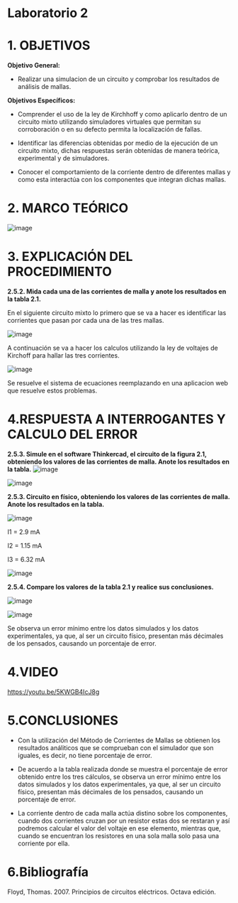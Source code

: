 # Laboratorio 2

# 1. OBJETIVOS

**Objetivo General:**

* Realizar una simulacion de un circuito y comprobar los resultados de análisis de mallas.

**Objetivos Específicos:**

* Comprender el uso de la ley de Kirchhoff y como aplicarlo dentro de un circuito mixto utilizando simuladores virtuales que permitan su corroboración o en su defecto permita la localización de fallas.

* Identificar las diferencias obtenidas por medio de la ejecución de un circuito mixto, dichas respuestas serán obtenidas de manera teórica, experimental y de simuladores.

* Conocer el comportamiento de la corriente dentro de diferentes mallas y como esta interactúa con los componentes que integran dichas mallas.

# 2. MARCO TEÓRICO

![image](https://user-images.githubusercontent.com/105617383/172276472-dfbc40c3-2c05-40a9-a893-73f78daa0b8a.png)

# 3. EXPLICACIÓN DEL PROCEDIMIENTO

**2.5.2. Mida cada una de las corrientes de malla y anote los resultados en la tabla 2.1.**

En el siguiente circuito mixto lo primero que se va a hacer es identificar las corrientes que pasan por cada una de las tres mallas. 

![image](https://user-images.githubusercontent.com/105617383/172277057-8a271d54-8e37-4a1d-8e91-f65f7fffc9f3.png)

A continuación se va a hacer los calculos utilizando la ley de voltajes de Kirchoff para hallar las tres corrientes.

![image](https://user-images.githubusercontent.com/105617383/172297183-2950da60-350c-467c-891d-37fc0691d522.png)

Se resuelve el sistema de ecuaciones reemplazando en una aplicacion web que resuelve estos problemas.

# 4.RESPUESTA A INTERROGANTES Y CALCULO DEL ERROR

**2.5.3. Simule en el software Thinkercad, el circuito de la figura 2.1, obteniendo los
valores de las corrientes de malla. Anote los resultados en la tabla.**
![image](https://user-images.githubusercontent.com/105617383/172299555-6ac916f5-b016-4897-8432-74665baddb72.png)

![image](https://user-images.githubusercontent.com/105617383/172299572-6b9826c3-3fb4-4505-8c3b-965cb7fe0bda.png)

**2.5.3. Circuito en físico, obteniendo los
valores de las corrientes de malla. Anote los resultados en la tabla.**

![image](https://user-images.githubusercontent.com/105671763/172379129-3530f5d0-bef3-45c2-84ff-5d157cd884c6.png)

I1 = 2.9 mA

I2 = 1.15 mA

I3 = 6.32 mA

![image](https://user-images.githubusercontent.com/105671763/172299074-62b31e4c-983e-43be-955a-4ce21ccf3c11.png)

**2.5.4. Compare los valores de la tabla 2.1 y realice sus conclusiones.**

![image](https://user-images.githubusercontent.com/105671763/172299032-5062d924-cff6-4252-9a95-03a773f217aa.png)

![image](https://user-images.githubusercontent.com/105671763/172299240-45eaa407-b59e-407f-9dbd-8a3321ddd28e.png)

Se observa un error mínimo entre los datos simulados y los datos experimentales, ya que, al ser un circuito físico, presentan más décimales de los pensados, causando un porcentaje de error.

# 4.VIDEO

https://youtu.be/5KWGB4IcJ8g

# 5.CONCLUSIONES

* Con la utilización del Método de Corrientes de Mallas se obtienen los resultados análiticos que se comprueban con el simulador que son iguales, es decir, no tiene porcentaje de error.

* De acuerdo a la tabla realizada donde se muestra el porcentaje de error obtenido entre los tres cálculos, se observa un error mínimo entre los datos simulados y los datos experimentales, ya que, al ser un circuito físico, presentan más décimales de los pensados, causando un porcentaje de error.

* La corriente dentro de cada malla actúa distino sobre los componentes, cuando dos corrientes cruzan por un resistor estas dos se restaran y así podremos calcular el valor del voltaje en ese elemento, mientras que, cuando se encuentran los resistores en una sola malla solo pasa una corriente por ella.

# 6.Bibliografía

Floyd, Thomas. 2007. Principios de circuitos eléctricos. Octava edición.
